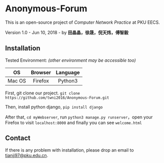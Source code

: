 # Anonymous-Forum
This is an open-source project of *Computer Network Practice* at PKU EECS. 

Version 1.0 - Jun 10, 2018 - by **田晶晶，徐晟，倪天炜，傅智毅**

## Installation

Tested Environment: *(other environment may be accessible too)*

|   OS   | Browser | Language |
| :----: | :-----: | :------: |
| Mac OS | Firefox | Python3  |

First, git clone our project. `git clone https://github.com/twni2016/Anonymous-Forum.git`

Then, install python django, `pip install django`

After that, `cd myWebserver`, run `python3 manage.py runserver`，open your Firefox to visit `localhost:8000` and finally you can see `welcome.html`

## Contact

If there is any problem with installation, please drop an email to tianjj97@pku.edu.cn. 

